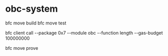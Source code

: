 # obc-system

bfc move build
bfc move test

bfc client call --package 0x7 --module obc --function length --gas-budget 100000000


bfc move prove
